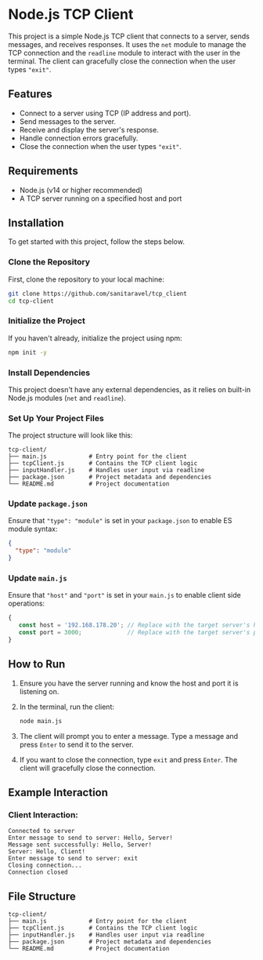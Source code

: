 # Node.js TCP Client

This project is a simple Node.js TCP client that connects to a server, sends messages, and receives responses. It uses the `net` module to manage the TCP connection and the `readline` module to interact with the user in the terminal. The client can gracefully close the connection when the user types `"exit"`.

## Features

- Connect to a server using TCP (IP address and port).
- Send messages to the server.
- Receive and display the server's response.
- Handle connection errors gracefully.
- Close the connection when the user types `"exit"`.

## Requirements

- Node.js (v14 or higher recommended)
- A TCP server running on a specified host and port

## Installation

To get started with this project, follow the steps below.

### Clone the Repository

First, clone the repository to your local machine:

```bash
git clone https://github.com/sanitaravel/tcp_client
cd tcp-client
```

### Initialize the Project

If you haven't already, initialize the project using npm:

```bash
npm init -y
```

### Install Dependencies

This project doesn't have any external dependencies, as it relies on built-in Node.js modules (`net` and `readline`).

### Set Up Your Project Files

The project structure will look like this:

```
tcp-client/
├── main.js            # Entry point for the client
├── tcpClient.js       # Contains the TCP client logic
├── inputHandler.js    # Handles user input via readline
├── package.json       # Project metadata and dependencies
└── README.md          # Project documentation
```

### Update `package.json`

Ensure that `"type": "module"` is set in your `package.json` to enable ES module syntax:

```json
{
  "type": "module"
}
```

### Update `main.js`

Ensure that `"host"` and `"port"` is set in your `main.js` to enable client side operations:

```js
{
   const host = '192.168.178.20'; // Replace with the target server's host
   const port = 3000;             // Replace with the target server's port
}
```

## How to Run

1. Ensure you have the server running and know the host and port it is listening on.

2. In the terminal, run the client:

   ```bash
   node main.js
   ```

3. The client will prompt you to enter a message. Type a message and press `Enter` to send it to the server.

4. If you want to close the connection, type `exit` and press `Enter`. The client will gracefully close the connection.

## Example Interaction

### Client Interaction:
```
Connected to server
Enter message to send to server: Hello, Server!
Message sent successfully: Hello, Server!
Server: Hello, Client!
Enter message to send to server: exit
Closing connection...
Connection closed
```

## File Structure

```
tcp-client/
├── main.js            # Entry point for the client
├── tcpClient.js       # Contains the TCP client logic
├── inputHandler.js    # Handles user input via readline
├── package.json       # Project metadata and dependencies
└── README.md          # Project documentation
```
